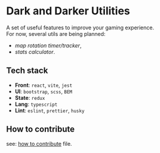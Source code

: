 # Dark and Darker Utilities
A set of useful features to improve your gaming experience.  
For now, several utils are being planned:
  - *map rotation timer/tracker*,
  - *stats calculator*.


## Tech stack
- **Front**: `react`, `vite`, `jest`
- **UI**: `bootstrap`, `scss`, `BEM`
- **State**: `redux`
- **Lang**: `typescript`
- **Lint**: `eslint`, `prettier`, `husky`

## How to contribute
  see: [how to contribute](doc/how-to-contribute.md) file.
